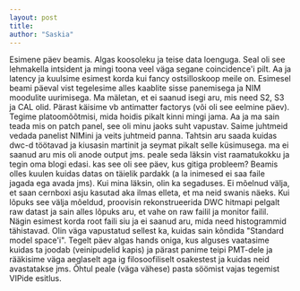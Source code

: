```yaml
---
layout: post
title: 
author: "Saskia"
---
```


Esimene päev beamis. Algas koosoleku ja teise data loenguga. Seal oli see lehmakella intsident ja mingi toona veel väga segane coincidence'i pilt. Aa ja latency ja kuulsime esimest korda kui fancy ostsilloskoop meile on. Esimesel beami päeval vist tegelesime alles kaablite sisse panemisega ja NIM moodulite uurimisega. Ma mäletan, et ei saanud isegi aru, mis need S2, S3 ja CAL olid. Pärast käisime vb antimatter factorys (või oli see eelmine päev). Tegime platoomõõtmisi, mida hoidis pikalt kinni mingi jama. Aa ja ma sain teada mis on patch panel, see oli minu jaoks suht vapustav. Saime juhtmeid vedada panelist NIMini ja veits juhtmeid panna. Tahtsin aru saada kuidas dwc-d töötavad ja kiusasin martinit ja seymat pikalt selle küsimusega. ma ei saanud aru mis oli anode output jms. peale seda läksin vist raamatukokku ja tegin oma blogi edasi. kas see oli see päev, kus gitiga probleem?
Beamis olles kuulen kuidas datas on täielik pardakk (a la inimesed ei saa faile jagada ega avada jms). Kui mina läksin, olin ka segaduses. Ei mõelnud välja, et saan cernboxi asju kasutad aka ilmas elleta, et ma neid swanis näeks. Kui lõpuks see välja mõeldud, proovisin rekonstrueerida DWC hitmapi pelgalt raw datast ja sain alles lõpuks aru, et vahe on raw failil ja monitor failil. Nägin esimest korda root faili siu ja ei saanud aru, mida need histogrammid tähistavad. Olin väga vapustatud sellest ka, kuidas sain kõndida "Standard model space'i". Tegelt päev algas hands oniga, kus alguses vaatasime kuidas ta joodab (veinipudelid kapis) ja pärast panime teipi PMT-dele ja rääkisime väga aeglaselt aga ig filosoofiliselt osakestest ja kuidas neid avastatakse jms. Õhtul peale (väga vähese) pasta söömist vajas tegemist VIPide esitlus. 
